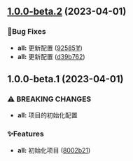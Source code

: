 

## [1.0.0-beta.2](https://github.com/release-jf/full/compare/1.0.0-beta.1...1.0.0-beta.2) (2023-04-01)


### 🐛Bug Fixes

* **all:** 更新配置 ([925851f](https://github.com/release-jf/full/commit/925851f3109052f1a943bb160654f3ae809d8f96))
* **all:** 更新配置 ([d39b762](https://github.com/release-jf/full/commit/d39b762e6869eb07b32f8d4101eb83a309ce0a38))

## 1.0.0-beta.1 (2023-04-01)


### ⚠ BREAKING CHANGES

* **all:** 项目的初始化配置

### ✨Features

* **all:** 初始化项目 ([8002b21](https://github.com/release-jf/full/commit/8002b21d4891db2c1594236539edd6883542ecb9))